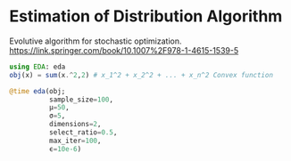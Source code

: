 # Estimation of Distribution Algorithm
Evolutive algorithm for stochastic optimization. https://link.springer.com/book/10.1007%2F978-1-4615-1539-5

```julia
using EDA: eda
obj(x) = sum(x.^2,2) # x_1^2 + x_2^2 + ... + x_n^2 Convex function

@time eda(obj;
          sample_size=100,
          μ=50,
          σ=5,
          dimensions=2,
          select_ratio=0.5,
          max_iter=100,
          ϵ=10e-6)
```
